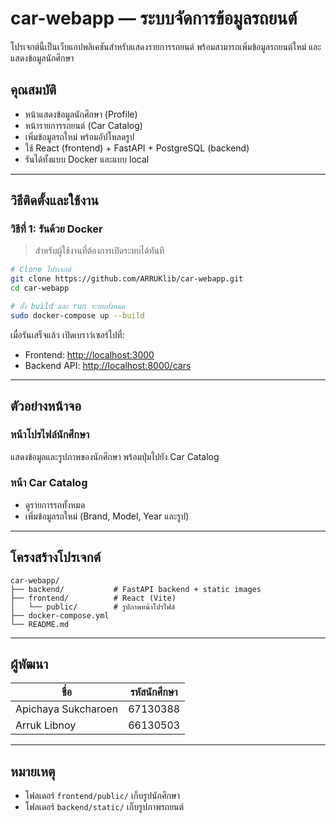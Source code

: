 # car-webapp — ระบบจัดการข้อมูลรถยนต์

โปรเจกต์นี้เป็นเว็บแอปพลิเคชันสำหรับแสดงรายการรถยนต์ พร้อมสามารถเพิ่มข้อมูลรถยนต์ใหม่ และแสดงข้อมูลนักศึกษา

## คุณสมบัติ

- หน้าแสดงข้อมูลนักศึกษา (Profile)
- หน้ารายการรถยนต์ (Car Catalog)
- เพิ่มข้อมูลรถใหม่ พร้อมอัปโหลดรูป
- ใช้ React (frontend) + FastAPI + PostgreSQL (backend)
- รันได้ทั้งแบบ Docker และแบบ local

---

## วิธีติดตั้งและใช้งาน

### วิธีที่ 1: รันด้วย Docker

> สำหรับผู้ใช้งานที่ต้องการเปิดระบบได้ทันที

```bash
# Clone โปรเจกต์
git clone https://github.com/ARRUKlib/car-webapp.git
cd car-webapp

# สั่ง build และ run ระบบทั้งหมด
sudo docker-compose up --build
```

เมื่อรันเสร็จแล้ว เปิดเบราว์เซอร์ไปที่:
- Frontend: [http://localhost:3000](http://localhost:3000)
- Backend API: [http://localhost:8000/cars](http://localhost:8000/cars)

---

## ตัวอย่างหน้าจอ

### หน้าโปรไฟล์นักศึกษา
แสดงข้อมูลและรูปภาพของนักศึกษา พร้อมปุ่มไปยัง Car Catalog

### หน้า Car Catalog
- ดูรายการรถทั้งหมด
- เพิ่มข้อมูลรถใหม่ (Brand, Model, Year และรูป)

---

## โครงสร้างโปรเจกต์

```
car-webapp/
├── backend/           # FastAPI backend + static images
├── frontend/          # React (Vite)
│   └── public/        # รูปภาพหน้าโปรไฟล์
├── docker-compose.yml
└── README.md
```

---

## ผู้พัฒนา

| ชื่อ                      | รหัสนักศึกษา |
|---------------------------|---------------|
| Apichaya Sukcharoen       | 67130388      |
| Arruk Libnoy           | 66130503      |

---

## หมายเหตุ

- โฟลเดอร์ `frontend/public/` เก็บรูปนักศึกษา
- โฟลเดอร์ `backend/static/` เก็บรูปภาพรถยนต์
